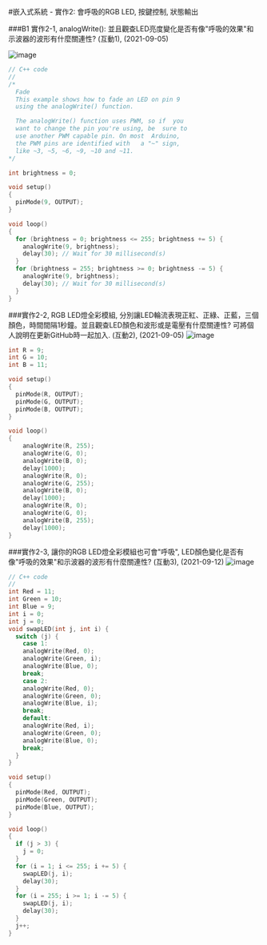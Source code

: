 #嵌入式系統 - 實作2: 會呼吸的RGB LED,  按鍵控制, 狀態輸出 

###B1 實作2-1, analogWrite(): 並且觀查LED亮度變化是否有像"呼吸的效果"和示波器的波形有什麼關連性? (互動1), (2021-09-05)

![image](https://user-images.githubusercontent.com/89329170/132114885-9917374a-3357-4c40-b167-9e7407ec8bfe.png)
````c
// C++ code
//
/*
  Fade
  This example shows how to fade an LED on pin 9
  using the analogWrite() function.

  The analogWrite() function uses PWM, so if  you
  want to change the pin you're using, be  sure to
  use another PWM capable pin. On most  Arduino,
  the PWM pins are identified with   a "~" sign,
  like ~3, ~5, ~6, ~9, ~10 and ~11.
*/

int brightness = 0;

void setup()
{
  pinMode(9, OUTPUT);
}

void loop()
{
  for (brightness = 0; brightness <= 255; brightness += 5) {
    analogWrite(9, brightness);
    delay(30); // Wait for 30 millisecond(s)
  }
  for (brightness = 255; brightness >= 0; brightness -= 5) {
    analogWrite(9, brightness);
    delay(30); // Wait for 30 millisecond(s)
  }
}
````


###實作2-2, RGB LED燈全彩模組, 分別讓LED輪流表現正紅、正綠、正藍，三個顏色，時間間隔1秒鐘。並且觀查LED顏色和波形或是電壓有什麼關連性? 可將個人說明在更新GitHub時一起加入. (互動2), (2021-09-05)
![image](https://user-images.githubusercontent.com/89329170/132971069-9c453c0e-935e-44c5-be6b-f8148e0eb95d.png)

````c
int R = 9;
int G = 10;
int B = 11;

void setup()
{
  pinMode(R, OUTPUT);
  pinMode(G, OUTPUT);
  pinMode(B, OUTPUT);  
}

void loop()
{
	analogWrite(R, 255);
	analogWrite(G, 0);
	analogWrite(B, 0);
  	delay(1000);
	analogWrite(R, 0);
	analogWrite(G, 255);
	analogWrite(B, 0);
  	delay(1000);
	analogWrite(R, 0);
	analogWrite(G, 0);
	analogWrite(B, 255);
  	delay(1000);  
}
````



###實作2-3, 讓你的RGB LED燈全彩模組也可會"呼吸", LED顏色變化是否有像"呼吸的效果"和示波器的波形有什麼關連性? (互動3), (2021-09-12)
![image](https://user-images.githubusercontent.com/89329170/132971571-6cbbebff-e9e1-4e08-9d0c-1fefcaa194a0.png)
````c
// C++ code
//
int Red = 11;
int Green = 10;
int Blue = 9;
int i = 0;
int j = 0;
void swapLED(int j, int i) {
  switch (j) {
    case 1:
    analogWrite(Red, 0);
    analogWrite(Green, i);
    analogWrite(Blue, 0);
    break;
    case 2:
    analogWrite(Red, 0);
    analogWrite(Green, 0);
    analogWrite(Blue, i);
    break;
    default:
    analogWrite(Red, i);
    analogWrite(Green, 0);
    analogWrite(Blue, 0);
    break;
  }
}

void setup()
{
  pinMode(Red, OUTPUT);
  pinMode(Green, OUTPUT);
  pinMode(Blue, OUTPUT);
}

void loop()
{
  if (j > 3) {
  	j = 0;
  }
  for (i = 1; i <= 255; i += 5) {
    swapLED(j, i);
    delay(30);
  }
  for (i = 255; i >= 1; i -= 5) {
    swapLED(j, i);
    delay(30);
  }
  j++;
}
````
